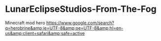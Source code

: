 # LunarEclipseStudios-From-The-Fog
Minecraft mod hero https://www.google.com/search?q=herobrine&amp;ie=UTF-8&amp;oe=UTF-8&amp;hl=en-us&amp;client=safari&amp;safe=active
